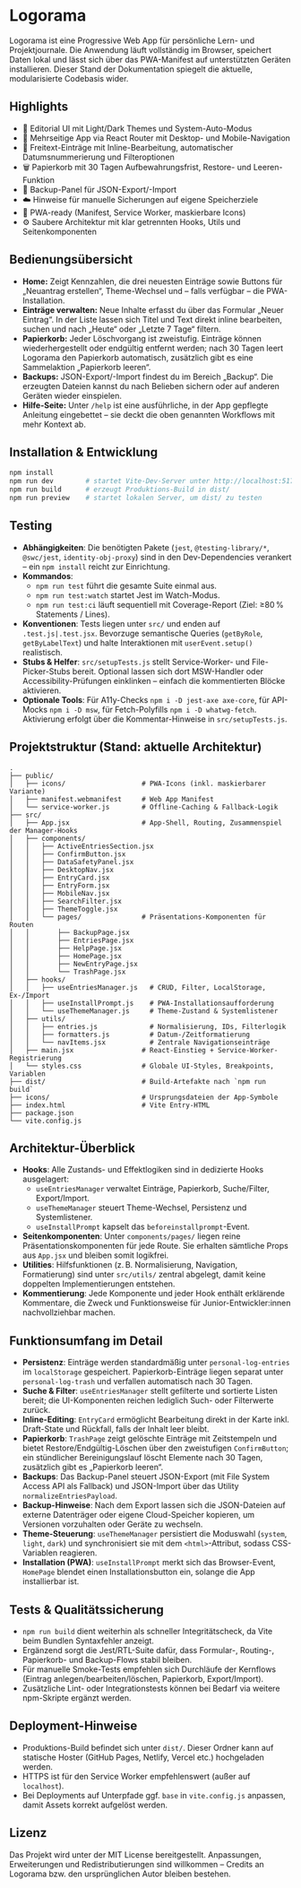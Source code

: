 # Logorama

Logorama ist eine Progressive Web App für persönliche Lern- und Projektjournale. Die Anwendung läuft vollständig im Browser, speichert Daten lokal und lässt sich über das PWA-Manifest auf unterstützten Geräten installieren. Dieser Stand der Dokumentation spiegelt die aktuelle, modularisierte Codebasis wider.

## Highlights

- 🌟 Editorial UI mit Light/Dark Themes und System-Auto-Modus
- 🧭 Mehrseitige App via React Router mit Desktop- und Mobile-Navigation
- 📝 Freitext-Einträge mit Inline-Bearbeitung, automatischer Datumsnummerierung und Filteroptionen
- 🗑️ Papierkorb mit 30 Tagen Aufbewahrungsfrist, Restore- und Leeren-Funktion
- 💾 Backup-Panel für JSON-Export/-Import
- ☁️ Hinweise für manuelle Sicherungen auf eigene Speicherziele
- 📱 PWA-ready (Manifest, Service Worker, maskierbare Icons)
- ⚙️ Saubere Architektur mit klar getrennten Hooks, Utils und Seitenkomponenten

## Bedienungsübersicht

- **Home:** Zeigt Kennzahlen, die drei neuesten Einträge sowie Buttons für „Neuantrag erstellen“, Theme-Wechsel und – falls verfügbar – die PWA-Installation.
- **Einträge verwalten:** Neue Inhalte erfasst du über das Formular „Neuer Eintrag“. In der Liste lassen sich Titel und Text direkt inline bearbeiten, suchen und nach „Heute“ oder „Letzte 7 Tage“ filtern.
- **Papierkorb:** Jeder Löschvorgang ist zweistufig. Einträge können wiederhergestellt oder endgültig entfernt werden; nach 30 Tagen leert Logorama den Papierkorb automatisch, zusätzlich gibt es eine Sammelaktion „Papierkorb leeren“.
- **Backups:** JSON-Export/-Import findest du im Bereich „Backup“. Die erzeugten Dateien kannst du nach Belieben sichern oder auf anderen Geräten wieder einspielen.
- **Hilfe-Seite:** Unter `/help` ist eine ausführliche, in der App gepflegte Anleitung eingebettet – sie deckt die oben genannten Workflows mit mehr Kontext ab.

## Installation & Entwicklung

```bash
npm install
npm run dev        # startet Vite-Dev-Server unter http://localhost:5173
npm run build      # erzeugt Produktions-Build in dist/
npm run preview    # startet lokalen Server, um dist/ zu testen
```

## Testing

- **Abhängigkeiten**: Die benötigten Pakete (`jest`, `@testing-library/*`, `@swc/jest`, `identity-obj-proxy`) sind in den Dev-Dependencies verankert – ein `npm install` reicht zur Einrichtung.
- **Kommandos**:
  - `npm run test` führt die gesamte Suite einmal aus.
  - `npm run test:watch` startet Jest im Watch-Modus.
  - `npm run test:ci` läuft sequentiell mit Coverage-Report (Ziel: ≥80 % Statements / Lines).
- **Konventionen**: Tests liegen unter `src/` und enden auf `.test.js|.test.jsx`. Bevorzuge semantische Queries (`getByRole`, `getByLabelText`) und halte Interaktionen mit `userEvent.setup()` realistisch.
- **Stubs & Helfer**: `src/setupTests.js` stellt Service-Worker- und File-Picker-Stubs bereit. Optional lassen sich dort MSW-Handler oder Accessibility-Prüfungen einklinken – einfach die kommentierten Blöcke aktivieren.
- **Optionale Tools**: Für A11y-Checks `npm i -D jest-axe axe-core`, für API-Mocks `npm i -D msw`, für Fetch-Polyfills `npm i -D whatwg-fetch`. Aktivierung erfolgt über die Kommentar-Hinweise in `src/setupTests.js`.

## Projektstruktur (Stand: aktuelle Architektur)

```
.
├── public/
│   ├── icons/                   # PWA-Icons (inkl. maskierbarer Variante)
│   ├── manifest.webmanifest     # Web App Manifest
│   └── service-worker.js        # Offline-Caching & Fallback-Logik
├── src/
│   ├── App.jsx                  # App-Shell, Routing, Zusammenspiel der Manager-Hooks
│   ├── components/
│   │   ├── ActiveEntriesSection.jsx
│   │   ├── ConfirmButton.jsx
│   │   ├── DataSafetyPanel.jsx
│   │   ├── DesktopNav.jsx
│   │   ├── EntryCard.jsx
│   │   ├── EntryForm.jsx
│   │   ├── MobileNav.jsx
│   │   ├── SearchFilter.jsx
│   │   ├── ThemeToggle.jsx
│   │   └── pages/               # Präsentations-Komponenten für Routen
│   │       ├── BackupPage.jsx
│   │       ├── EntriesPage.jsx
│   │       ├── HelpPage.jsx
│   │       ├── HomePage.jsx
│   │       ├── NewEntryPage.jsx
│   │       └── TrashPage.jsx
│   ├── hooks/
│   │   ├── useEntriesManager.js   # CRUD, Filter, LocalStorage, Ex-/Import
│   │   ├── useInstallPrompt.js    # PWA-Installationsaufforderung
│   │   └── useThemeManager.js     # Theme-Zustand & Systemlistener
│   ├── utils/
│   │   ├── entries.js             # Normalisierung, IDs, Filterlogik
│   │   ├── formatters.js          # Datum-/Zeitformatierung
│   │   └── navItems.jsx           # Zentrale Navigationseinträge
│   ├── main.jsx                 # React-Einstieg + Service-Worker-Registrierung
│   └── styles.css               # Globale UI-Styles, Breakpoints, Variablen
├── dist/                        # Build-Artefakte nach `npm run build`
├── icons/                       # Ursprungsdateien der App-Symbole
├── index.html                   # Vite Entry-HTML
├── package.json
└── vite.config.js
```

## Architektur-Überblick

- **Hooks**: Alle Zustands- und Effektlogiken sind in dedizierte Hooks ausgelagert:
  - `useEntriesManager` verwaltet Einträge, Papierkorb, Suche/Filter, Export/Import.
  - `useThemeManager` steuert Theme-Wechsel, Persistenz und Systemlistener.
  - `useInstallPrompt` kapselt das `beforeinstallprompt`-Event.
- **Seitenkomponenten**: Unter `components/pages/` liegen reine Präsentationskomponenten für jede Route. Sie erhalten sämtliche Props aus `App.jsx` und bleiben somit logikfrei.
- **Utilities**: Hilfsfunktionen (z. B. Normalisierung, Navigation, Formatierung) sind unter `src/utils/` zentral abgelegt, damit keine doppelten Implementierungen entstehen.
- **Kommentierung**: Jede Komponente und jeder Hook enthält erklärende Kommentare, die Zweck und Funktionsweise für Junior-Entwickler:innen nachvollziehbar machen.

## Funktionsumfang im Detail

- **Persistenz**: Einträge werden standardmäßig unter `personal-log-entries` im `localStorage` gespeichert. Papierkorb-Einträge liegen separat unter `personal-log-trash` und verfallen automatisch nach 30 Tagen.
- **Suche & Filter**: `useEntriesManager` stellt gefilterte und sortierte Listen bereit; die UI-Komponenten reichen lediglich Such- oder Filterwerte zurück.
- **Inline-Editing**: `EntryCard` ermöglicht Bearbeitung direkt in der Karte inkl. Draft-State und Rückfall, falls der Inhalt leer bleibt.
- **Papierkorb**: `TrashPage` zeigt gelöschte Einträge mit Zeitstempeln und bietet Restore/Endgültig-Löschen über den zweistufigen `ConfirmButton`; ein stündlicher Bereinigungslauf löscht Elemente nach 30 Tagen, zusätzlich gibt es „Papierkorb leeren“.
- **Backups**: Das Backup-Panel steuert JSON-Export (mit File System Access API als Fallback) und JSON-Import über das Utility `normalizeEntriesPayload`.
- **Backup-Hinweise**: Nach dem Export lassen sich die JSON-Dateien auf externe Datenträger oder eigene Cloud-Speicher kopieren, um Versionen vorzuhalten oder Geräte zu wechseln.
- **Theme-Steuerung**: `useThemeManager` persistiert die Moduswahl (`system`, `light`, `dark`) und synchronisiert sie mit dem `<html>`-Attribut, sodass CSS-Variablen reagieren.
- **Installation (PWA)**: `useInstallPrompt` merkt sich das Browser-Event, `HomePage` blendet einen Installationsbutton ein, solange die App installierbar ist.

## Tests & Qualitätssicherung

- `npm run build` dient weiterhin als schneller Integritätscheck, da Vite beim Bundlen Syntaxfehler anzeigt.
- Ergänzend sorgt die Jest/RTL-Suite dafür, dass Formular-, Routing-, Papierkorb- und Backup-Flows stabil bleiben.
- Für manuelle Smoke-Tests empfehlen sich Durchläufe der Kernflows (Eintrag anlegen/bearbeiten/löschen, Papierkorb, Export/Import).
- Zusätzliche Lint- oder Integrationstests können bei Bedarf via weitere npm-Skripte ergänzt werden.

## Deployment-Hinweise

- Produktions-Build befindet sich unter `dist/`. Dieser Ordner kann auf statische Hoster (GitHub Pages, Netlify, Vercel etc.) hochgeladen werden.
- HTTPS ist für den Service Worker empfehlenswert (außer auf `localhost`).
- Bei Deployments auf Unterpfade ggf. `base` in `vite.config.js` anpassen, damit Assets korrekt aufgelöst werden.

## Lizenz

Das Projekt wird unter der MIT License bereitgestellt. Anpassungen, Erweiterungen und Redistributierungen sind willkommen – Credits an Logorama bzw. den ursprünglichen Autor bleiben bestehen.
